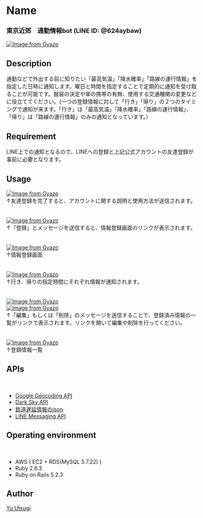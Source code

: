 Name
====

### 東京近郊　通勤情報bot (LINE ID: @624aybaw)
[![Image from Gyazo](https://i.gyazo.com/eaeea6bd98cc7b555e051fa0e971f3ec.png)](https://gyazo.com/eaeea6bd98cc7b555e051fa0e971f3ec)

## Description
通勤などで外出する前に知りたい「最高気温」「降水確率」「路線の運行情報」を指定した日時に通知します。曜日と時間を指定することで定期的に通知を受け取ることが可能です。服装の決定や傘の携帯の有無、使用する交通機関の変更などに役立ててください。(一つの登録情報に対して「行き」「帰り」の２つのタイミングで通知が来ます。「行き」は「最高気温」「降水確率」「路線の運行情報」、「帰り」は「路線の運行情報」のみの通知となっています。）

## Requirement
LINE上での通知となるので、LINEへの登録と上記公式アカウントの友達登録が事前に必要となります。

## Usage

[![Image from Gyazo](https://i.gyazo.com/1f173bc4d2e47f4c469ea639e219a7a8.png)](https://gyazo.com/1f173bc4d2e47f4c469ea639e219a7a8)
<br>
↑友達登録を完了すると、アカウントに関する説明と使用方法が送信されます。　
<br>
<br>
<br>
[![Image from Gyazo](https://i.gyazo.com/e6902cd216b74377134d358d23c2f96b.png)](https://gyazo.com/e6902cd216b74377134d358d23c2f96b)
<br>
↑「登録」とメッセージを送信すると、情報登録画面のリンクが表示されます。
<br>
<br>
<br> 
[![Image from Gyazo](https://i.gyazo.com/fd0bcf0e55f142759bff7e4f8a1664de.png)](https://gyazo.com/fd0bcf0e55f142759bff7e4f8a1664de)
<br> 
↑情報登録画面
<br>
<br>
<br>
[![Image from Gyazo](https://i.gyazo.com/7935d836b141e542cb84016e5f5bb47f.png)](https://gyazo.com/7935d836b141e542cb84016e5f5bb47f)
<br>
↑行き、帰りの指定時間にそれぞれ情報が通知されます。
<br>
<br>
<br>
[![Image from Gyazo](https://i.gyazo.com/f651c1a1ff6997237b803df835c63b9d.png)](https://gyazo.com/f651c1a1ff6997237b803df835c63b9d)
<br>
[![Image from Gyazo](https://i.gyazo.com/d6403a8ea94f2d124e641630be7410de.png)](https://gyazo.com/d6403a8ea94f2d124e641630be7410de)
<br>
↑「編集」もしくは「削除」のメッセージを送信することで、登録済み情報の一覧がリンクで表示されます。リンクを開いて編集や削除を行ってください。
<br>
<br>
<br>
[![Image from Gyazo](https://i.gyazo.com/e47a1a4532d92cbd0c3007e0d16b1c07.png)](https://gyazo.com/e47a1a4532d92cbd0c3007e0d16b1c07)
<br>
↑登録情報一覧

## APIs
<br>

* [Google Geocoding API](https://developers.google.com/maps/documentation/geocoding/start)
* [Dark Sky API](https://darksky.net/dev)
* [鉄道遅延情報のjson](https://rti-giken.jp/fhc/api/train_tetsudo/)
* [LINE Messaging API](https://developers.line.biz/ja/services/messaging-api/)

## Operating environment
<br>

* AWS (  EC2 + RDS(MySQL 5.7.22)  )
* Ruby 2.6.3
* Ruby on Rails 5.2.3

## Author
[Yu Utsugi](https://twitter.com/YuUtsugi)
